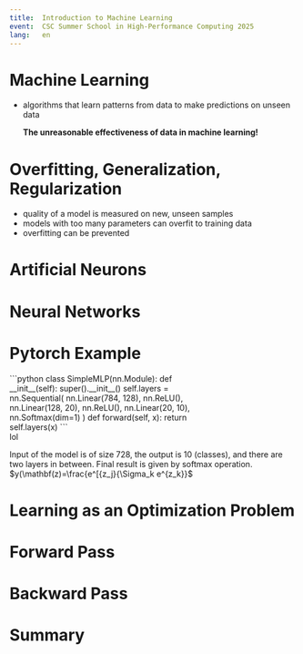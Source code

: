 ```yaml
---
title:  Introduction to Machine Learning
event:  CSC Summer School in High-Performance Computing 2025
lang:   en
---
```


# Machine Learning

- algorithms that learn patterns from data to make predictions on unseen data


  **The unreasonable effectiveness of data in machine learning!**

# Overfitting, Generalization, Regularization

- quality of a model is measured on new, unseen samples
- models with too many parameters can overfit to training data
- overfitting can be prevented

# Artificial Neurons

# Neural Networks

# Pytorch Example

<div class="column"  style="width:65%">
```python
class SimpleMLP(nn.Module):
    def __init__(self):
        super().__init__()
        self.layers = nn.Sequential(
            nn.Linear(784, 128),
            nn.ReLU(),
            nn.Linear(128, 20),
            nn.ReLU(),
            nn.Linear(20, 10),
            nn.Softmax(dim=1)
        )
    def forward(self, x):
        return self.layers(x)
```
</div>

<div class="column"  style="width:33%">
 lol
</div>

Input of the model is of size 728,  the output is 10 (classes), and there are two layers in between. Final result is given by softmax operation. 
$y(\mathbf(z)=\frac{e^[{z_j}{\Sigma_k e^{z_k}}$

# Learning as an Optimization Problem

# Forward Pass

# Backward Pass


# Summary
